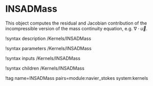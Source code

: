 # INSADMass

This object computes the residual and Jacobian contribution of the
incompressible version of the mass continuity equation, e.g. $\nabla\cdot\vec u$.

!syntax description /Kernels/INSADMass

!syntax parameters /Kernels/INSADMass

!syntax inputs /Kernels/INSADMass

!syntax children /Kernels/INSADMass

!tag name=INSADMass pairs=module:navier_stokes system:kernels
